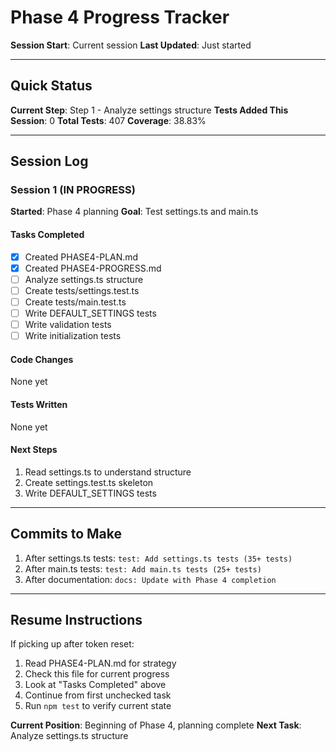 # Phase 4 Progress Tracker

**Session Start**: Current session
**Last Updated**: Just started

---

## Quick Status

**Current Step**: Step 1 - Analyze settings structure
**Tests Added This Session**: 0
**Total Tests**: 407
**Coverage**: 38.83%

---

## Session Log

### Session 1 (IN PROGRESS)

**Started**: Phase 4 planning
**Goal**: Test settings.ts and main.ts

#### Tasks Completed
- [x] Created PHASE4-PLAN.md
- [x] Created PHASE4-PROGRESS.md
- [ ] Analyze settings.ts structure
- [ ] Create tests/settings.test.ts
- [ ] Create tests/main.test.ts
- [ ] Write DEFAULT_SETTINGS tests
- [ ] Write validation tests
- [ ] Write initialization tests

#### Code Changes
None yet

#### Tests Written
None yet

#### Next Steps
1. Read settings.ts to understand structure
2. Create settings.test.ts skeleton
3. Write DEFAULT_SETTINGS tests

---

## Commits to Make

1. After settings.ts tests: `test: Add settings.ts tests (35+ tests)`
2. After main.ts tests: `test: Add main.ts tests (25+ tests)`
3. After documentation: `docs: Update with Phase 4 completion`

---

## Resume Instructions

If picking up after token reset:
1. Read PHASE4-PLAN.md for strategy
2. Check this file for current progress
3. Look at "Tasks Completed" above
4. Continue from first unchecked task
5. Run `npm test` to verify current state

**Current Position**: Beginning of Phase 4, planning complete
**Next Task**: Analyze settings.ts structure
